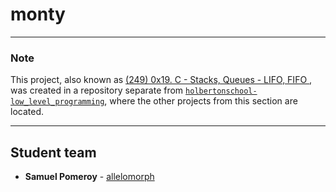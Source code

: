 # monty

---

### Note
This project, also known as [(249) 0x19. C - Stacks, Queues - LIFO, FIFO
](https://github.com/allelomorph/holbertonschool-low_level_programming/tree/master/0x19-monty), was created in a repository separate from [`holbertonschool-low_level_programming`](https://github.com/allelomorph/holbertonschool-low_level_programming), where the other projects from this section are located.

---

## Student team
* **Samuel Pomeroy** - [allelomorph](github.com/allelomorph)
